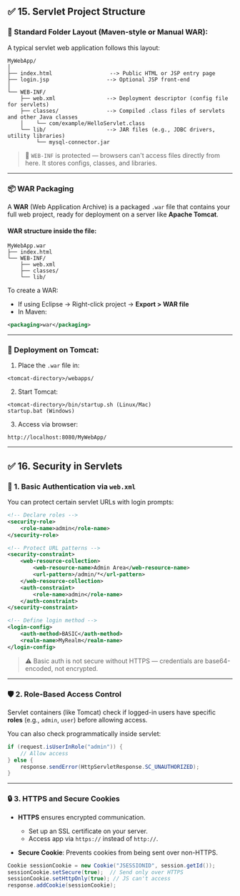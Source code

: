 

## ✅ **15. Servlet Project Structure**

### 🔧 Standard Folder Layout (Maven-style or Manual WAR):

A typical servlet web application follows this layout:

```
MyWebApp/
│
├── index.html                  --> Public HTML or JSP entry page
├── login.jsp                  --> Optional JSP front-end
│
└── WEB-INF/
    ├── web.xml                --> Deployment descriptor (config file for servlets)
    ├── classes/               --> Compiled .class files of servlets and other Java classes
    │    └── com/example/HelloServlet.class
    └── lib/                   --> JAR files (e.g., JDBC drivers, utility libraries)
         └── mysql-connector.jar
```

> 📂 `WEB-INF` is protected — browsers can't access files directly from here. It stores configs, classes, and libraries.

---

### 📦 WAR Packaging

A **WAR** (Web Application Archive) is a packaged `.war` file that contains your full web project, ready for deployment on a server like **Apache Tomcat**.

#### WAR structure inside the file:

```
MyWebApp.war
├── index.html
└── WEB-INF/
    ├── web.xml
    ├── classes/
    └── lib/
```

To create a WAR:

* If using Eclipse → Right-click project → **Export > WAR file**
* In Maven:

```xml
<packaging>war</packaging>
```

---

### 🚀 Deployment on Tomcat:

1. Place the `.war` file in:

```
<tomcat-directory>/webapps/
```

2. Start Tomcat:

```
<tomcat-directory>/bin/startup.sh (Linux/Mac)
startup.bat (Windows)
```

3. Access via browser:

```
http://localhost:8080/MyWebApp/
```

---

## ✅ **16. Security in Servlets**

### 🔐 1. Basic Authentication via `web.xml`

You can protect certain servlet URLs with login prompts:

```xml
<!-- Declare roles -->
<security-role>
    <role-name>admin</role-name>
</security-role>

<!-- Protect URL patterns -->
<security-constraint>
    <web-resource-collection>
        <web-resource-name>Admin Area</web-resource-name>
        <url-pattern>/admin/*</url-pattern>
    </web-resource-collection>
    <auth-constraint>
        <role-name>admin</role-name>
    </auth-constraint>
</security-constraint>

<!-- Define login method -->
<login-config>
    <auth-method>BASIC</auth-method>
    <realm-name>MyRealm</realm-name>
</login-config>
```

> ⚠️ Basic auth is not secure without HTTPS — credentials are base64-encoded, not encrypted.

---

### 🛡️ 2. Role-Based Access Control

Servlet containers (like Tomcat) check if logged-in users have specific **roles** (e.g., `admin`, `user`) before allowing access.

You can also check programmatically inside servlet:

```java
if (request.isUserInRole("admin")) {
    // Allow access
} else {
    response.sendError(HttpServletResponse.SC_UNAUTHORIZED);
}
```

---

### 🔒 3. HTTPS and Secure Cookies

* **HTTPS** ensures encrypted communication.

  * Set up an SSL certificate on your server.
  * Access app via `https://` instead of `http://`.

* **Secure Cookie**: Prevents cookies from being sent over non-HTTPS.

```java
Cookie sessionCookie = new Cookie("JSESSIONID", session.getId());
sessionCookie.setSecure(true);  // Send only over HTTPS
sessionCookie.setHttpOnly(true); // JS can't access
response.addCookie(sessionCookie);
```

